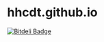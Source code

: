 # hhcdt.github.io


[![Bitdeli Badge](https://d2weczhvl823v0.cloudfront.net/hhcdt/hhcdt.github.io/trend.png)](https://bitdeli.com/free "Bitdeli Badge")

